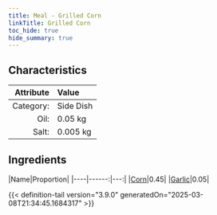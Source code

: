 ```yaml
---
title: Meal - Grilled Corn
linkTitle: Grilled Corn
toc_hide: true
hide_summary: true
---
```

<!-- This is generated by the MarsSim HelpGenertor, do not edit. -->


## Characteristics

| Attribute   | Value |
|--------:|:------|
|Category:|Side Dish|
|Oil:|0.05 kg|
|Salt:|0.005 kg|

## Ingredients

|Name|Proportion|
|----|------:|---:|
|[Corn](/docs/definitions/resource/corn)|0.45|
|[Garlic](/docs/definitions/resource/garlic)|0.05|




{{< definition-tail version="3.9.0" generatedOn="2025-03-08T21:34:45.1684317" >}}

